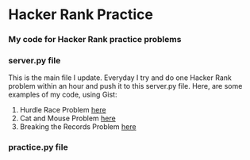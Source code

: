 # Hacker Rank Practice
### My code for Hacker Rank practice problems

### server.py file
This is the main file I update. Everyday I try and do one Hacker Rank problem within an hour and push it to this server.py file.
Here, are some examples of my code, using Gist:

1. Hurdle Race Problem [here](https://gist.github.com/paynesc1/79e7e1fcd0d25a3ec4a7b31c8295c13a)
2. Cat and Mouse Problem [here](https://gist.github.com/paynesc1/a5d013092db21d4399529a5ecad7d983)
3. Breaking the Records Problem [here](https://gist.github.com/paynesc1/8c47e06b3e418f37af983e03026014df)

### practice.py file
